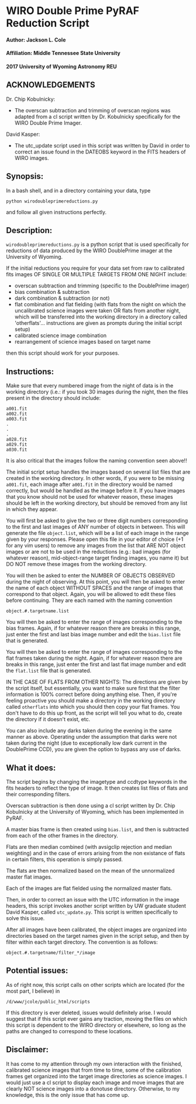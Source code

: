 # WIRO Double Prime PyRAF Reduction Script

#### Author: Jackson L. Cole
#### Affiliation: Middle Tennessee State University
#### 2017 University of Wyoming Astronomy REU

## ACKNOWLEDGEMENTS

Dr. Chip Kobulnicky:
- The overscan subtraction and trimming of overscan regions was adapted from a cl script written by Dr. Kobulnicky specifically for the WIRO Double Prime Imager.

David Kasper:
- The utc_update script used in this script was written by David in order to correct an issue found in the DATEOBS keyword in the FITS headers of WIRO images.

## Synopsis:
In a bash shell, and in a directory containing your
data, type

	python wirodoubleprimereductions.py

and follow all given instructions perfectly.

## Description:
`wirodoubleprimereductions.py` is a python script that
is used specifically for reductions of data produced
by the WIRO DoublePrime imager at the University of
Wyoming.

If the initial reductions you require for your data set
from raw to calibrated fits images OF SINGLE OR MULTIPLE
TARGETS FROM ONE NIGHT include:

- overscan subtraction and trimming (specific to the
DoublePrime imager)
- bias combination & subtraction
- dark combination & subtraction (or not)
- flat combination and flat fielding (with flats from
the night on which the uncalibrated science images
were taken OR flats from another night, which will be
transferred into the working directory in a directory
called 'otherflats'... instructions are given as
prompts during the initial script setup)
- calibrated science image combination
- rearrangement of science images based on target name

then this script should work for your purposes.

## Instructions:

Make sure that every numbered image from the night of
data is in the working directory (i.e.: if you took 30
images during the night, then the files present in the
directory should include:

	a001.fit
	a002.fit
	a003.fit
	.
	.
	.
	a028.fit
	a029.fit
	a030.fit

It is also critical that the images follow the naming
convention seen above!!

The initial script setup handles the images based on
several list files that are created in the working
directory. In other words, if you were to be missing
`a001.fit`, each image after `a001.fit` in the directory
would be named correctly, but would be handled as the
image before it. If you have images that you know should
not be used for whatever reason, these images should be
left in the working directory, but should be removed from
any list in which they appear.

You will first be asked to give the two or three digit
numbers corresponding to the first and last images of ANY
number of objects in between. This will generate the file
`object.list`, which will be a list of each image in the
range given by your responses. Please open this file in your
editor of choice (+1 for any vim users) to remove any images
from the list that ARE NOT object images or are not to be used
in the reductions (e.g.: bad images (for whatever reason),
mid-object-range target finding images, you name it) but DO
NOT remove these images from the working directory.

You will then be asked to enter the NUMBER OF OBJECTS OBSERVED
during the night of observing. At this point, you will then
be asked to enter the name of each object WITHOUT SPACES and
the range of images that correspond to that object. Again,
you will be allowed to edit these files before continuing.
They are each named with the naming convention

	object.#.targetname.list

You will then be asked to enter the range of images
corresponding to the bias frames. Again, if for whatever reason
there are breaks in this range, just enter the first and
last bias image number and edit the `bias.list` file that
is generated.

You will then be asked to enter the range of images
corresponding to the flat frames taken during the night.
Again, if for whatever reason there are breaks in this range,
just enter the first and last flat image number and edit the
`flat.list` file that is generated.

IN THE CASE OF FLATS FROM OTHER NIGHTS:
The directions are given by the script itself, but essentially,
you want to make sure first that the filter information is 100%
correct before doing anything else. Then, if you're feeling
proactive you should make a directory in the working directory
called `otherflats` into which you should then copy your flat
frames. You don't have to do this up front, as the script will
tell you what to do, create the directory if it doesn't exist,
etc.

You can also include any darks taken during the evening in the
same manner as above. Operating under the assumption that darks
were not taken during the night (due to exceptionally low dark
current in the DoublePrime CCD), you are given the option to
bypass any use of darks.

## What it does:

The script begins by changing the imagetype and ccdtype keywords
in the fits headers to reflect the type of image. It then
creates list files of flats and their corresponding filters.

Overscan subtraction is then done using a cl script written
by Dr. Chip Kobulnicky at the University of Wyoming, which
has been implemented in PyRAF.

A master bias frame is then created using `bias.list`, and then
is subtracted from each of the other frames in the directory.

Flats are then median combined (with avsigclip rejection and
median weighting) and in the case of errors arising from
the non existance of flats in certain filters, this operation
is simply passed.

The flats are then normalized based on the mean of the
unnormalized master flat images.

Each of the images are flat fielded using the normalized
master flats.

Then, in order to correct an issue with the UTC information in
the image headers, this script invokes another script
written by UW graduate student David Kasper, called
`utc_update.py`. This script is written specifically to solve
this issue.

After all images have been calibrated, the object images are
organized into directories based on the target names given in
the script setup, and then by filter within each target
directory. The convention is as follows:

	object.#.targetname/filter_*/image

## Potential issues:

As of right now, this script calls on other scripts which
are located (for the most part, I believe) in

	/d/www/jcole/public_html/scripts

If this directory is ever deleted, issues would definitely arise.
I would suggest that if this script ever gains any traction,
moving the files on which this script is dependent to the WIRO
directory or elsewhere, so long as the paths are changed to
correspond to these locations.

## Disclaimer:

It has come to my attention through my own interaction
with the finished, calibrated science images that from
time to time, some of the calibration frames get
organized into the target image directories as science
images. I would just use a cl script to display each
image and move images that are clearly NOT science images
into a donotuse directory. Otherwise, to my knowledge,
this is the only issue that has come up.
